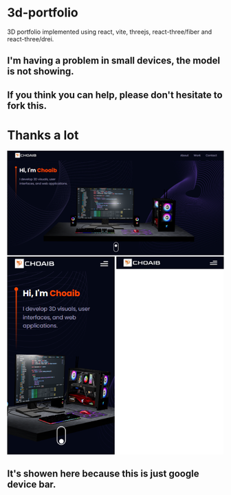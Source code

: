 # 3d-portfolio
3D portfolio implemented using react, vite, threejs, react-three/fiber and react-three/drei.

<h2>I'm having a problem in small devices, the model is not showing.</h2>
<h2>If you think you can help, please don't hesitate to fork this.</h2>
<h1>Thanks a lot</h1>

<img src='demos/large.png' />

<div>
    <img src='demos/small.png' width='250' height='460' />
    <img src='demos/small-device.jpg' width='250' height='460' />
<div>
<h2>It's showen here because this is just google device bar.</h2>
